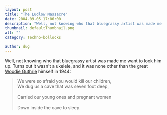 ```yaml
---
layout: post
title: "The Ludlow Massacre"
date: 2004-09-05 17:06:00
description: "Well, not knowing who that bluegrassy artist was made me want to look him up. Turns out it wasn&#8217;t a ukelele, and it was none other than the great Woodie Guthrie himself in 1944 --  We were so afraid you would&#8230;"
thumbnail: defaultThumbnail.png
alt: ""
category: Techno-bollocks

author: dug
---
```


<p>Well, not knowing who that bluegrassy artist was made me want to look him up. Turns out it wasn't a ukelele, and it was none other than the great <a href="http://www.fortunecity.com/tinpan/parton/2/ludlow.html">Woodie Guthrie</a> himself in 1944:</p>

<blockquote><p>We were so afraid you would kill our children,<br />
We dug us a cave that was seven foot deep,<br /><br />
Carried our young ones and pregnant women<br /><br />
Down inside the cave to sleep.</p></blockquote>

<!--
That was yesterday, and this is "today":http://news.bbc.co.uk/1/hi/world/europe/3628432.stm in Beslan:-(
-->
